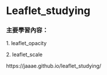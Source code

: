 # Leaflet_studying
<h3>主要學習內容：</h3>
<p>1. leaflet_opacity</p>
<p>2. leaflet_scale</p>

<p>https://jaaae.github.io/leaflet_studying/</p>
